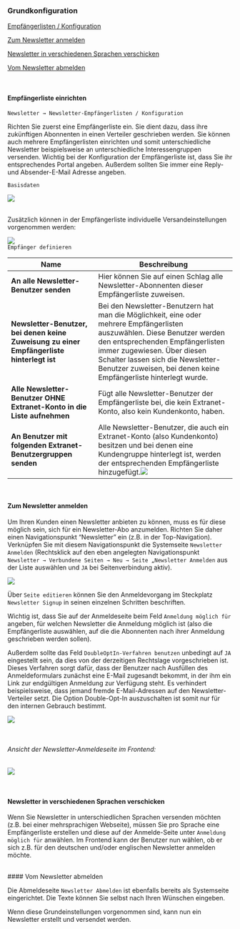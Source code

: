 ### Grundkonfiguration

[Empfängerlisten / Konfiguration](newsletter_grundkonfiguration.md#empfängerlisten-/-konfiguration)

[Zum Newsletter anmelden](newsletter_grundkonfiguration.md#zum-newsletter-anmelden)

[Newsletter in verschiedenen Sprachen verschicken](newsletter_grundkonfiguration.md#newsletter-in-verschiedenen-sprachen-verschicken)

[Vom Newsletter abmelden](newsletter_grundkonfiguration.md#vom-newsletter-abmelden)

<br>

#### Empfängerliste einrichten

    Newsletter → Newsletter-Empfängerlisten / Konfiguration

Richten Sie zuerst eine Empfängerliste ein. Sie dient dazu, dass ihre zukünftigen Abonnenten in einen Verteiler geschrieben werden. Sie können auch mehrere Empfängerlisten einrichten und somit unterschiedliche Newsletter beispielsweise an unterschiedliche Interessengruppen versenden. Wichtig bei der Konfiguration der Empfängerliste ist, dass Sie ihr entsprechendes Portal angeben. Außerdem sollten Sie immer eine Reply- und Absender-E-Mail Adresse angeben. 
<br>

`Basisdaten`

![](bild57.png)

<br>
Zusätzlich können in der Empfängerliste individuelle Versandeinstellungen vorgenommen werden:

![](bild58.png)
<br>
`Empfänger definieren`

| Name | Beschreibung |
| -- | -- |
| **An alle Newsletter-Benutzer senden** | Hier können Sie auf einen Schlag alle Newsletter-Abonnenten dieser Empfängerliste zuweisen. |
| **Newsletter-Benutzer, bei denen keine Zuweisung zu einer Empfängerliste hinterlegt ist** | Bei den Newsletter-Benutzern hat man die Möglichkeit, eine oder mehrere Empfängerlisten auszuwählen. Diese Benutzer werden den entsprechenden Empfängerlisten immer zugewiesen. Über diesen Schalter lassen sich die Newsletter-Benutzer zuweisen, bei denen keine Empfängerliste hinterlegt wurde. |
| **Alle Newsletter-Benutzer OHNE Extranet-Konto in die Liste aufnehmen** | Fügt alle Newsletter-Benutzer der Empfängerliste bei, die kein Extranet-Konto, also kein Kundenkonto, haben. |
| **An Benutzer mit folgenden Extranet-Benutzergruppen senden** | Alle Newsletter-Benutzer, die auch ein Extranet-Konto (also Kundenkonto) besitzen und bei denen eine Kundengruppe hinterlegt ist, werden der entsprechenden Empfängerliste hinzugefügt.![](bild59.png)|

<br>

#### Zum Newsletter anmelden

Um Ihren Kunden einen Newsletter anbieten zu können, muss es für diese möglich sein, sich für ein Newsletter-Abo anzumelden. Richten Sie daher einen Navigationspunkt “Newsletter” ein (z.B. in der Top-Navigation). Verknüpfen Sie mit diesem Navigationspunkt die Systemseite `Newsletter Anmelden` (Rechtsklick auf den eben angelegten Navigationspunkt `Newsletter → Verbundene Seiten → Neu → Seite „Newsletter Anmelden` aus der Liste auswählen und `JA` bei Seitenverbindung aktiv).

![](bild60.png)

Über `Seite editieren` können Sie den Anmeldevorgang im Steckplatz `Newsletter Signup` in seinen einzelnen Schritten beschriften.

Wichtig ist, dass Sie auf der Anmeldeseite beim Feld `Anmeldung möglich für` angeben, für welchen Newsletter die Anmeldung möglich ist (also die Empfängerliste auswählen, auf die die Abonnenten nach ihrer Anmeldung geschrieben werden sollen).

Außerdem sollte das Feld `DoubleOptIn-Verfahren benutzen` unbedingt auf `JA` eingestellt sein, da dies von der derzeitigen Rechtslage vorgeschrieben ist. Dieses Verfahren sorgt dafür, dass der Benutzer nach Ausfüllen des Anmeldeformulars zunächst eine E-Mail zugesandt bekommt, in der ihm ein Link zur endgültigen Anmeldung zur Verfügung steht. Es verhindert beispielsweise, dass jemand fremde E-Mail-Adressen auf den Newsletter-Verteiler setzt. Die Option Double-Opt-In auszuschalten ist somit nur für den internen Gebrauch bestimmt.

![](bild61.png)

<br>

###### Ansicht der Newsletter-Anmeldeseite im Frontend:

![](bild62.png)

<br>



#### Newsletter in verschiedenen Sprachen verschicken


Wenn Sie Newsletter in unterschiedlichen Sprachen versenden möchten (z.B. bei einer mehrsprachigen Webseite), müssen Sie pro Sprache eine Empfängerliste erstellen und diese auf der Anmelde-Seite unter `Anmeldung möglich für` anwählen. Im Frontend kann der Benutzer nun wählen, ob er sich z.B. für den deutschen und/oder englischen Newsletter anmelden möchte.

<br>
#### Vom Newsletter abmelden

Die Abmeldeseite `Newsletter Abmelden` ist ebenfalls bereits als Systemseite eingerichtet. Die Texte können Sie selbst nach Ihren Wünschen eingeben.

Wenn diese Grundeinstellungen vorgenommen sind, kann nun ein Newsletter erstellt und versendet werden.